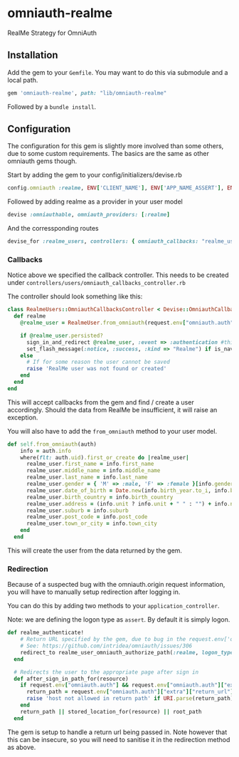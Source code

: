 # omniauth-realme
RealMe Strategy for OmniAuth

## Installation
Add the gem to your `Gemfile`. You may want to do this via submodule and a local path.

```ruby
gem 'omniauth-realme', path: "lib/omniauth-realme"
```

Followed by a `bundle install`.

## Configuration
The configuration for this gem is slightly more involved than some others, due to some custom requirements. The basics are the same as other omniauth gems though.

Start by adding the gem to your config/initializers/devise.rb

```ruby
config.omniauth :realme, ENV['CLIENT_NAME'], ENV['APP_NAME_ASSERT'], ENV['APP_NAME_LOGON'], ENV['SHARED_KEY']
```

Followed by adding realme as a provider in your user model

```ruby
devise :omniauthable, omniauth_providers: [:realme]
```

And the corressponding routes

```ruby
devise_for :realme_users, controllers: { omniauth_callbacks: "realme_users/omniauth_callbacks" }
```


### Callbacks

Notice above we specified the callback controller. This needs to be created under `controllers/users/omniauth_callbacks_controller.rb`

The controller should look something like this:

```ruby
class RealmeUsers::OmniauthCallbacksController < Devise::OmniauthCallbacksController
  def realme
    @realme_user = RealmeUser.from_omniauth(request.env["omniauth.auth"])

    if @realme_user.persisted?
      sign_in_and_redirect @realme_user, :event => :authentication #this will throw if @realme_user is not activated
      set_flash_message(:notice, :success, :kind => "Realme") if is_navigational_format?
    else
      # If for some reason the user cannot be saved
      raise 'RealMe user was not found or created'
    end
  end
end
```

This will accept callbacks from the gem and find / create a user accordingly. Should the data from RealMe be insufficient, it will raise an exception.

You will also have to add the `from_omniauth` method to your user model.

```ruby
def self.from_omniauth(auth)
    info = auth.info
    where(flt: auth.uid).first_or_create do |realme_user|
      realme_user.first_name = info.first_name
      realme_user.middle_name = info.middle_name
      realme_user.last_name = info.last_name
      realme_user.gender = { 'M' => :male, 'F' => :female }[info.gender]
      realme_user.date_of_birth = Date.new(info.birth_year.to_i, info.birth_month.to_i, info.birth_day.to_i)
      realme_user.birth_country = info.birth_country
      realme_user.address = (info.unit ? info.unit + " " : "") + info.number_street
      realme_user.suburb = info.suburb
      realme_user.post_code = info.post_code
      realme_user.town_or_city = info.town_city
    end
  end
```

This will create the user from the data returned by the gem.

### Redirection

Because of a suspected bug with the omniauth.origin request information, you will have to manually setup redirection after logging in.

You can do this by adding two methods to your `application_controller`.

Note: we are defining the logon type as `assert`. By default it is simply logon.

```ruby
def realme_authenticate!
    # Return URL specified by the gem, due to bug in the request.env['omniauth.origin'] value.
    # See: https://github.com/intridea/omniauth/issues/306
    redirect_to realme_user_omniauth_authorize_path(:realme, logon_type: "assert", return_url: request.env["REQUEST_URI"]) unless realme_user_signed_in?
  end

  # Redirects the user to the appropriate page after sign in
  def after_sign_in_path_for(resource)
    if request.env["omniauth.auth"] && request.env["omniauth.auth"]["extra"]
      return_path = request.env["omniauth.auth"]["extra"]["return_url"]
      raise 'host not allowed in return path' if URI.parse(return_path).host
    end
    return_path || stored_location_for(resource) || root_path
  end
```

The gem is setup to handle a return url being passed in. Note however that this can be insecure, so you will need to sanitise it in the redirection method as above.